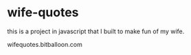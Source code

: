 # wife-quotes

this is a project in javascript that I built to make fun of my wife.


wifequotes.bitballoon.com
